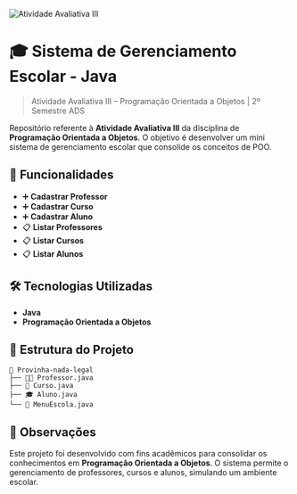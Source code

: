 ![Atividade Avaliativa III](https://img.shields.io/badge/atividade%20avaliativa-java-yellow)

# 🎓 Sistema de Gerenciamento Escolar - Java
> Atividade Avaliativa III – Programação Orientada a Objetos | 2º Semestre ADS

Repositório referente à **Atividade Avaliativa III** da disciplina de **Programação Orientada a Objetos**. O objetivo é desenvolver um mini sistema de gerenciamento escolar que consolide os conceitos de POO.

## 📌 Funcionalidades

- ➕ **Cadastrar Professor**
- ➕ **Cadastrar Curso**
- ➕ **Cadastrar Aluno**
- 📋 **Listar Professores**
- 📋 **Listar Cursos**
- 📋 **Listar Alunos**

## 🛠️ Tecnologias Utilizadas

- **Java**
- **Programação Orientada a Objetos**

## 📂 Estrutura do Projeto

```text
📁 Provinha-nada-legal
├── 👨‍🏫 Professor.java
├── 📘 Curso.java
├── 🎓 Aluno.java
└── 🏫 MenuEscola.java
```

## 📝 Observações

Este projeto foi desenvolvido com fins acadêmicos para consolidar os conhecimentos em **Programação Orientada a Objetos**. O sistema permite o gerenciamento de professores, cursos e alunos, simulando um ambiente escolar.
